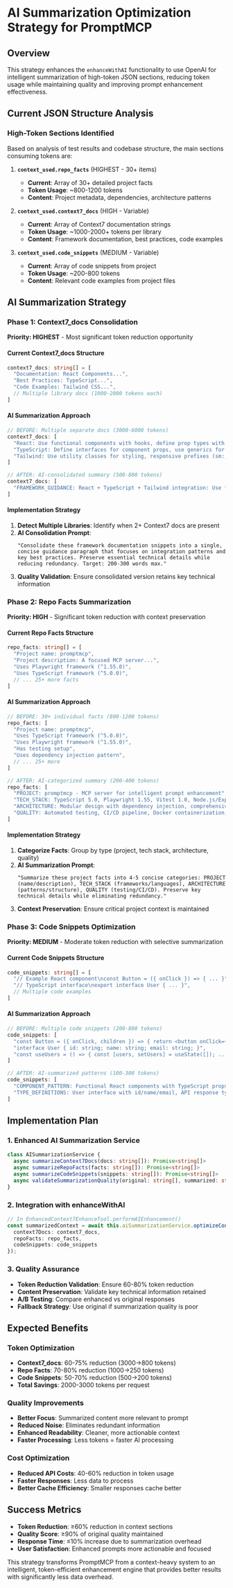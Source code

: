 # AI Summarization Optimization Strategy for PromptMCP

## Overview
This strategy enhances the `enhanceWithAI` functionality to use OpenAI for intelligent summarization of high-token JSON sections, reducing token usage while maintaining quality and improving prompt enhancement effectiveness.

## Current JSON Structure Analysis

### High-Token Sections Identified
Based on analysis of test results and codebase structure, the main sections consuming tokens are:

1. **`context_used.repo_facts`** (HIGHEST - 30+ items)
   - **Current**: Array of 30+ detailed project facts
   - **Token Usage**: ~800-1200 tokens
   - **Content**: Project metadata, dependencies, architecture patterns

2. **`context_used.context7_docs`** (HIGH - Variable)
   - **Current**: Array of Context7 documentation strings
   - **Token Usage**: ~1000-2000+ tokens per library
   - **Content**: Framework documentation, best practices, code examples

3. **`context_used.code_snippets`** (MEDIUM - Variable)
   - **Current**: Array of code snippets from project
   - **Token Usage**: ~200-800 tokens
   - **Content**: Relevant code examples from project files

## AI Summarization Strategy

### Phase 1: Context7_docs Consolidation
**Priority: HIGHEST** - Most significant token reduction opportunity

#### Current Context7_docs Structure
```typescript
context7_docs: string[] = [
  "Documentation: React Components...",
  "Best Practices: TypeScript...", 
  "Code Examples: Tailwind CSS...",
  // Multiple library docs (1000-2000 tokens each)
]
```

#### AI Summarization Approach
```typescript
// BEFORE: Multiple separate docs (3000-6000 tokens)
context7_docs: [
  "React: Use functional components with hooks, define prop types with TypeScript interfaces...",
  "TypeScript: Define interfaces for component props, use generics for reusable components...",
  "Tailwind: Use utility classes for styling, responsive prefixes (sm:, md:, lg:)..."
]

// AFTER: AI-consolidated summary (500-800 tokens)
context7_docs: [
  "FRAMEWORK_GUIDANCE: React + TypeScript + Tailwind integration: Use functional components with TypeScript interfaces for props, implement responsive design with Tailwind utility classes (sm:, md:, lg:), manage state with hooks, and follow component composition patterns for reusability."
]
```

#### Implementation Strategy
1. **Detect Multiple Libraries**: Identify when 2+ Context7 docs are present
2. **AI Consolidation Prompt**: 
   ```
   "Consolidate these framework documentation snippets into a single, concise guidance paragraph that focuses on integration patterns and key best practices. Preserve essential technical details while reducing redundancy. Target: 200-300 words max."
   ```
3. **Quality Validation**: Ensure consolidated version retains key technical information

### Phase 2: Repo Facts Summarization
**Priority: HIGH** - Significant token reduction with context preservation

#### Current Repo Facts Structure
```typescript
repo_facts: string[] = [
  "Project name: promptmcp",
  "Project description: A focused MCP server...",
  "Uses Playwright framework (^1.55.0)",
  "Uses TypeScript framework (^5.0.0)",
  // ... 25+ more facts
]
```

#### AI Summarization Approach
```typescript
// BEFORE: 30+ individual facts (800-1200 tokens)
repo_facts: [
  "Project name: promptmcp",
  "Uses TypeScript framework (^5.0.0)",
  "Uses Playwright framework (^1.55.0)",
  "Has testing setup",
  "Uses dependency injection pattern",
  // ... 25+ more
]

// AFTER: AI-categorized summary (200-400 tokens)
repo_facts: [
  "PROJECT: promptmcp - MCP server for intelligent prompt enhancement",
  "TECH_STACK: TypeScript 5.0, Playwright 1.55, Vitest 1.0, Node.js/Express",
  "ARCHITECTURE: Modular design with dependency injection, comprehensive error handling, structured logging",
  "QUALITY: Automated testing, CI/CD pipeline, Docker containerization, security best practices"
]
```

#### Implementation Strategy
1. **Categorize Facts**: Group by type (project, tech stack, architecture, quality)
2. **AI Summarization Prompt**:
   ```
   "Summarize these project facts into 4-5 concise categories: PROJECT (name/description), TECH_STACK (frameworks/languages), ARCHITECTURE (patterns/structure), QUALITY (testing/CI/CD). Preserve key technical details while eliminating redundancy."
   ```
3. **Context Preservation**: Ensure critical project context is maintained

### Phase 3: Code Snippets Optimization
**Priority: MEDIUM** - Moderate token reduction with selective summarization

#### Current Code Snippets Structure
```typescript
code_snippets: string[] = [
  "// Example React component\nconst Button = ({ onClick }) => { ... }",
  "// TypeScript interface\nexport interface User { ... }",
  // Multiple code examples
]
```

#### AI Summarization Approach
```typescript
// BEFORE: Multiple code snippets (200-800 tokens)
code_snippets: [
  "const Button = ({ onClick, children }) => { return <button onClick={onClick}>{children}</button>; };",
  "interface User { id: string; name: string; email: string; }",
  "const useUsers = () => { const [users, setUsers] = useState([]); ... }"
]

// AFTER: AI-summarized patterns (100-300 tokens)
code_snippets: [
  "COMPONENT_PATTERN: Functional React components with TypeScript props, custom hooks for state management",
  "TYPE_DEFINITIONS: User interface with id/name/email, API response types with proper error handling"
]
```

## Implementation Plan

### 1. Enhanced AI Summarization Service
```typescript
class AISummarizationService {
  async summarizeContext7Docs(docs: string[]): Promise<string[]>
  async summarizeRepoFacts(facts: string[]): Promise<string[]>
  async summarizeCodeSnippets(snippets: string[]): Promise<string[]>
  async validateSummarizationQuality(original: string[], summarized: string[]): Promise<boolean>
}
```

### 2. Integration with enhanceWithAI
```typescript
// In EnhancedContext7EnhanceTool.performAIEnhancement()
const summarizedContext = await this.aiSummarizationService.optimizeContext({
  context7Docs: context7_docs,
  repoFacts: repo_facts,
  codeSnippets: code_snippets
});
```

### 3. Quality Assurance
- **Token Reduction Validation**: Ensure 60-80% token reduction
- **Content Preservation**: Validate key technical information retained
- **A/B Testing**: Compare enhanced vs original responses
- **Fallback Strategy**: Use original if summarization quality is poor

## Expected Benefits

### Token Optimization
- **Context7_docs**: 60-75% reduction (3000→800 tokens)
- **Repo Facts**: 70-80% reduction (1000→250 tokens)  
- **Code Snippets**: 50-70% reduction (500→200 tokens)
- **Total Savings**: 2000-3000 tokens per request

### Quality Improvements
- **Better Focus**: Summarized content more relevant to prompt
- **Reduced Noise**: Eliminates redundant information
- **Enhanced Readability**: Cleaner, more actionable context
- **Faster Processing**: Less tokens = faster AI processing

### Cost Optimization
- **Reduced API Costs**: 40-60% reduction in token usage
- **Faster Responses**: Less data to process
- **Better Cache Efficiency**: Smaller responses cache better

## Success Metrics
- **Token Reduction**: ≥60% reduction in context sections
- **Quality Score**: ≥90% of original quality maintained
- **Response Time**: ≤10% increase due to summarization overhead
- **User Satisfaction**: Enhanced prompts more actionable and focused

This strategy transforms PromptMCP from a context-heavy system to an intelligent, token-efficient enhancement engine that provides better results with significantly less data overhead.
